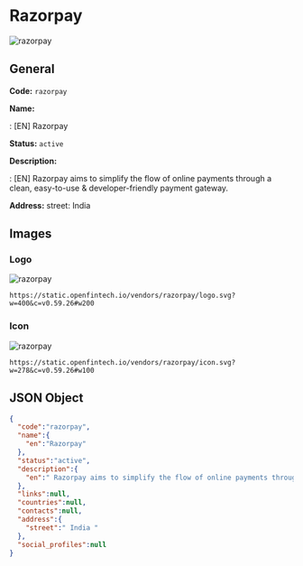 
# Razorpay 
![razorpay](https://static.openfintech.io/vendors/razorpay/logo.svg?w=400&c=v0.59.26#w200)  

## General 
 
**Code:** `razorpay` 
 
**Name:** 
 
:	[EN] Razorpay 
 
**Status:** `active` 
 
**Description:** 
 
: [EN]  Razorpay aims to simplify the flow of online payments through a clean, easy-to-use & developer-friendly payment gateway.  
 
**Address:** 
street:  India  

## Images 

### Logo 
 
![razorpay](https://static.openfintech.io/vendors/razorpay/logo.svg?w=400&c=v0.59.26#w200)  

```
https://static.openfintech.io/vendors/razorpay/logo.svg?w=400&c=v0.59.26#w200
```  

### Icon 
 
![razorpay](https://static.openfintech.io/vendors/razorpay/icon.svg?w=278&c=v0.59.26#w100)  

```
https://static.openfintech.io/vendors/razorpay/icon.svg?w=278&c=v0.59.26#w100
```  

## JSON Object 

```json
{
  "code":"razorpay",
  "name":{
    "en":"Razorpay"
  },
  "status":"active",
  "description":{
    "en":" Razorpay aims to simplify the flow of online payments through a clean, easy-to-use & developer-friendly payment gateway. "
  },
  "links":null,
  "countries":null,
  "contacts":null,
  "address":{
    "street":" India "
  },
  "social_profiles":null
}
```  

